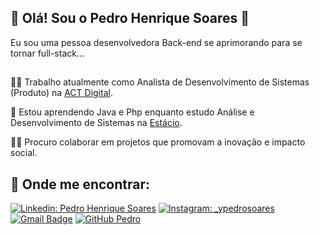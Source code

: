 ## 🚀 Olá! Sou o Pedro Henrique Soares 👋
Eu sou uma pessoa desenvolvedora Back-end se aprimorando para se tornar full-stack...
##
👩‍💻 Trabalho atualmente como Analista de Desenvolvimento de Sistemas (Produto) na <a href="https://actdigital.com/ptAct">ACT Digital</a>.

🧠 Estou aprendendo Java e Php enquanto estudo Análise e Desenvolvimento de Sistemas na <a href="https://estacio.br/">Estácio</a>.

👯‍♀️ Procuro colaborar em projetos que promovam a inovação e impacto social.

## 🔗 Onde me encontrar:
[![Linkedin: Pedro Henrique Soares](https://img.shields.io/badge/-PedroHenriqueSoares-blue?style=flat-square&logo=Linkedin&logoColor=white&link=)](https://www.linkedin.com/in/pedrohs07041999/)
[![Instagram: _ypedrosoares](https://img.shields.io/badge/-@ypedrosoares-blue?style=flat-square&logo=Instagram&logoColor=white&link=)](https://www.instagram.com/ypedrosoares/)
[![Gmail Badge](https://img.shields.io/badge/-pedro.soaressh@gmail.com-006bed?style=flat-square&logo=Gmail&logoColor=white&link=mailto:pedro.soaressh@gmail.com)](mailto:pedro.soaressh@gmail.com)
[![GitHub Pedro]( https://img.shields.io/github/followers/1PedroSoares?label=follow&style=social)](https://github.com/1PedroSoares)


<!---
1PedroSoares/1PedroSoares is a ✨ special ✨ repository because its `README.md` (this file) appears on your GitHub profile.
You can click the Preview link to take a look at your changes.
--->
